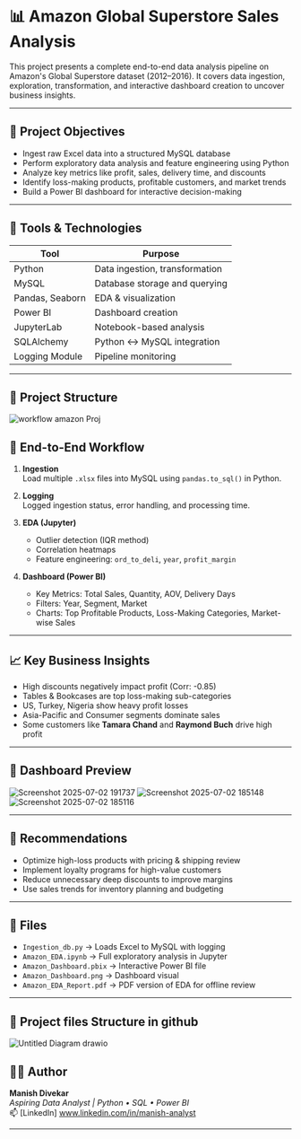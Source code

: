 # 📊 Amazon Global Superstore Sales Analysis

This project presents a complete end-to-end data analysis pipeline on Amazon's Global Superstore dataset (2012–2016). It covers data ingestion, exploration, transformation, and interactive dashboard creation to uncover business insights.

---

## 🚀 Project Objectives

- Ingest raw Excel data into a structured MySQL database
- Perform exploratory data analysis and feature engineering using Python
- Analyze key metrics like profit, sales, delivery time, and discounts
- Identify loss-making products, profitable customers, and market trends
- Build a Power BI dashboard for interactive decision-making

---

## 🧰 Tools & Technologies

| Tool           | Purpose                          |
|----------------|----------------------------------|
| Python         | Data ingestion, transformation   |
| MySQL          | Database storage and querying    |
| Pandas, Seaborn| EDA & visualization              |
| Power BI       | Dashboard creation               |
| JupyterLab     | Notebook-based analysis          |
| SQLAlchemy     | Python ↔ MySQL integration       |
| Logging Module | Pipeline monitoring              |

---

## 🧱 Project Structure
![workflow amazon Proj](https://github.com/user-attachments/assets/942e043a-28ba-412c-bb40-0085dc3d1c01)



## 🔄 End-to-End Workflow

1. **Ingestion**  
   Load multiple `.xlsx` files into MySQL using `pandas.to_sql()` in Python.

2. **Logging**  
   Logged ingestion status, error handling, and processing time.

3. **EDA (Jupyter)**  
   - Outlier detection (IQR method)
   - Correlation heatmaps
   - Feature engineering: `ord_to_deli`, `year`, `profit_margin`

4. **Dashboard (Power BI)**  
   - Key Metrics: Total Sales, Quantity, AOV, Delivery Days
   - Filters: Year, Segment, Market
   - Charts: Top Profitable Products, Loss-Making Categories, Market-wise Sales

---

## 📈 Key Business Insights

- High discounts negatively impact profit (Corr: -0.85)
- Tables & Bookcases are top loss-making sub-categories
- US, Turkey, Nigeria show heavy profit losses
- Asia-Pacific and Consumer segments dominate sales
- Some customers like **Tamara Chand** and **Raymond Buch** drive high profit

---

## 📸 Dashboard Preview
![Screenshot 2025-07-02 191737](https://github.com/user-attachments/assets/ac697b84-2ab7-45c0-989f-42b984a68a47)
![Screenshot 2025-07-02 185148](https://github.com/user-attachments/assets/c812bd2a-ba4a-4fe6-8c2a-a80bb400c1af)
![Screenshot 2025-07-02 185116](https://github.com/user-attachments/assets/1291173a-4f06-4597-8a1a-932fc2e3a926)




---

## 🧠 Recommendations

- Optimize high-loss products with pricing & shipping review
- Implement loyalty programs for high-value customers
- Reduce unnecessary deep discounts to improve margins
- Use sales trends for inventory planning and budgeting

---

## 📎 Files

- `Ingestion_db.py` → Loads Excel to MySQL with logging
- `Amazon_EDA.ipynb` → Full exploratory analysis in Jupyter
- `Amazon_Dashboard.pbix` → Interactive Power BI file
- `Amazon_Dashboard.png` → Dashboard visual
- `Amazon_EDA_Report.pdf` → PDF version of EDA for offline review

---

## 🧱 Project files Structure in github
![Untitled Diagram drawio](https://github.com/user-attachments/assets/839bb15b-b850-455d-ada7-631a662d798e)

## 👨‍💻 Author

**Manish Divekar**  
*Aspiring Data Analyst | Python • SQL • Power BI*  
📫 [LinkedIn] www.linkedin.com/in/manish-analyst

---
